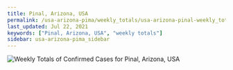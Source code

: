 ```yaml
---
title: Pinal, Arizona, USA
permalink: /usa-arizona-pima/weekly_totals/usa-arizona-pinal-weekly_totals.html
last_updated: Jul 22, 2021
keywords: ["Pinal, Arizona, USA", "weekly totals"]
sidebar: usa-arizona-pima_sidebar
---
```


![Weekly Totals of Confirmed Cases for Pinal, Arizona, USA](/covid_tracker/images/graphs/usa-arizona-pinal-weekly_totals_graph.png)

